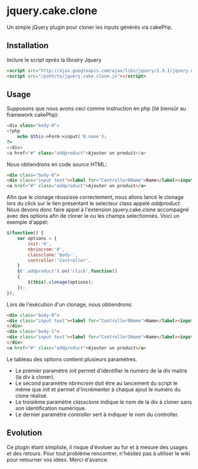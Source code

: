 # jquery.cake.clone

Un simple jQuery plugin pour cloner les inputs générés via cakePhp.

## Installation

Inclure le script *après* la librairy Jquery

```html
<script src="http://ajax.googleapis.com/ajax/libs/jquery/1.9.1/jquery.min.js"></script>
<script src="/path/to/jquery.cake.clone.js"></script>

```

## Usage

Supposons que nous avons ceci comme instruction en php (lié biensûr au framework cakePhp):

```php
<div class="body-0">
<?php 
	echo $this->Form->input('0.name');
?>
</div>
<a href="#" class="addproduct">Ajouter un produit</a>

```

Nous obtiendrons en code source HTML:

```html
<div class="body-0">
<div class="input text"><label for="Controller0Name">Name</label><input name="data[Controller][0][name]" type="text" id="Controller0Name"/></div></div>
<a href="#" class="addproduct">Ajouter un produit</a>

```

Afin que le clonage réussisse correctement, nous allons lancé le clonage lors du click sur le lien présentant le selecteur class appelé *addproduct*. Nous devons donc faire appel à l'extension jquery.cake.clone accompagné avec des options afin de cloner le ou les champs selectionnés.
Voici un exemple d'appel:

```javascript
$(function() {
	var options = {
    	init:'0',
    	nbrincrem:'0',
    	classclone:'body-',
    	controller:'Controller',
  	}
	$('.addproduct').on('click',function()
	{
		$(this).clonage(options);
	});
});

```

Lors de l'exécution d'un clonage, nous obtiendrons:
```html
<div class="body-0">
<div class="input text"><label for="Controller0Name">Name</label><input name="data[Controller][0][name]" type="text" id="0Name"/></div>
</div>
<div class="body-1">
<div class="input text"><label for="Controller1Name">Name</label><input name="data[Controller][1][name]" type="text" id="Controller1Name"/></div>
</div>
<a href="#" class="addproduct">Ajouter un produit</a>

````

Le tableau des options contient plusieurs paramètres.
* Le premier paramètre *init* permet d'identifier le numéro de la div maitre (la div à cloner).
* Le second paramètre *nbrincrem* doit être au lancement du script le même que *init* et permet d'incrémenter à chaque ajout le numéro du clone réalisé.
* Le troisième paramètre *classclone* indique le nom de la div à cloner sans son identification numérique.
* Le dernier paramètre *controller* sert à indiquer le nom du controller.

## Evolution

Ce plugin étant simpliste, il risque d'évoluer au fur et à mesure des usages et des retours.
Pour tout problème rencontrer, n'hésitez pas à utiliser le wiki pour retourner vos idées.
Merci d'avance.
